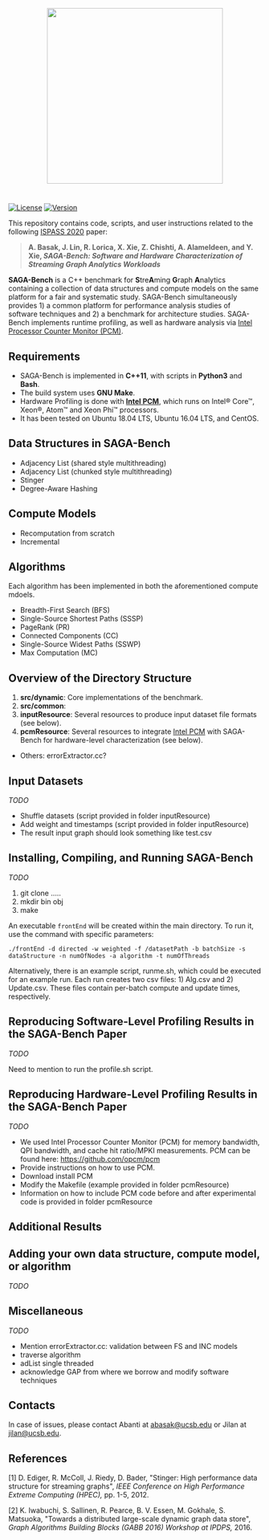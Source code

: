 <p align="center"><img src="https://github.com/abasak24/SAGA-Bench/blob/master/img/saga.png" width="350"></p>

#

[![License](https://img.shields.io/badge/License-BSD%203--Clause-blue.svg)](https://opensource.org/licenses/BSD-3-Clause)
[![Version](https://img.shields.io/badge/version-alpha-orange.svg)](https://img.shields.io/badge/version-alpha-orange.svg)

This repository contains code, scripts, and user instructions related to the following [ISPASS 2020](https://ispass.org/ispass2020/) paper: 

> **A. Basak, J. Lin, R. Lorica, X. Xie, Z. Chishti, A. Alameldeen, and Y. Xie, *SAGA-Bench: Software and Hardware Characterization of Streaming Graph Analytics Workloads***

**SAGA-Bench** is a C++ benchmark for **S**tre**A**ming **G**raph **A**nalytics containing a collection of data structures and compute models on the same platform for a fair and systematic study. SAGA-Bench simultaneously provides 1) a common platform for performance analysis studies of software techniques and 2) a benchmark for architecture studies. SAGA-Bench implements runtime profiling, as well as hardware analysis via [Intel Processor Counter Monitor (PCM)](https://software.intel.com/en-us/articles/intel-performance-counter-monitor).

## Requirements
* SAGA-Bench is implemented in **C++11**, with scripts in **Python3** and **Bash**. 
* The build system uses **GNU Make**.
* Hardware Profiling is done with [**Intel PCM**](https://software.intel.com/en-us/articles/intel-performance-counter-monitor), which runs on Intel&reg; Core&trade;, Xeon&reg;, Atom&trade; and Xeon Phi&trade; processors.
* It has been tested on Ubuntu 18.04 LTS, Ubuntu 16.04 LTS, and CentOS.

## Data Structures in SAGA-Bench
+ Adjacency List (shared style multithreading)
+ Adjacency List (chunked style multithreading)
+ Stinger 
+ Degree-Aware Hashing

## Compute Models
+ Recomputation from scratch
+ Incremental

## Algorithms
Each algorithm has been implemented in both the aforementioned compute mdoels. 
+ Breadth-First Search (BFS)
+ Single-Source Shortest Paths (SSSP)
+ PageRank (PR)
+ Connected Components (CC)
+ Single-Source Widest Paths (SSWP)
+ Max Computation (MC)

## Overview of the Directory Structure 
1. **src/dynamic**: Core implementations of the benchmark. 
2. **src/common**: 
3. **inputResource**: Several resources to produce input dataset file formats (see below).
4. **pcmResource**: Several resources to integrate [Intel PCM](https://software.intel.com/en-us/articles/intel-performance-counter-monitor) with SAGA-Bench for hardware-level characterization (see below).
+ Others: errorExtractor.cc? 

## Input Datasets
_TODO_
+ Shuffle datasets (script provided in folder inputResource)
+ Add weight and timestamps (script provided in folder inputResource)
+ The result input graph should look something like test.csv

## Installing, Compiling, and Running SAGA-Bench 
_TODO_
1) git clone .....
2) mkdir bin obj
3) make 

An executable `frontEnd` will be created within the main directory. To run it, use the command with specific parameters:

```
./frontEnd -d directed -w weighted -f /datasetPath -b batchSize -s dataStructure -n numOfNodes -a algorithm -t numOfThreads
```
Alternatively, there is an example script, runme.sh, which could be executed for an example run. 
Each run creates two csv files: 1) Alg.csv and 2) Update.csv. These files contain per-batch compute and update times, respectively. 

## Reproducing Software-Level Profiling Results in the SAGA-Bench Paper
_TODO_

Need to mention to run the profile.sh script. 

## Reproducing Hardware-Level Profiling Results in the SAGA-Bench Paper
_TODO_
+ We used Intel Processor Counter Monitor (PCM) for memory bandwidth, QPI bandwidth, and cache hit ratio/MPKI measurements. PCM can be found here: https://github.com/opcm/pcm
+ Provide instructions on how to use PCM.
+ Download install PCM 
+ Modify the Makefile (example provided in folder pcmResource)
+ Information on how to include PCM code before and after experimental code is provided in folder pcmResource

## Additional Results

## Adding your own data structure, compute model, or algorithm 
_TODO_

## Miscellaneous
_TODO_

+ Mention errorExtractor.cc: validation between FS and INC models 
+ traverse algorithm 
+ adList single threaded
+ acknowledge GAP from where we borrow and modify software techniques 

## Contacts
In case of issues, please contact Abanti at abasak@ucsb.edu or Jilan at jilan@ucsb.edu.

## References
[1] D. Ediger, R. McColl, J. Riedy, D. Bader, "Stinger: High performance data structure for streaming graphs", _IEEE Conference on High Performance Extreme Computing (HPEC),_ pp. 1-5, 2012.

[2] K. Iwabuchi, S. Sallinen, R. Pearce, B. V. Essen, M. Gokhale, S. Matsuoka, "Towards a distributed large-scale dynamic graph data store", _Graph Algorithms Building Blocks (GABB 2016) Workshop at IPDPS,_ 2016.